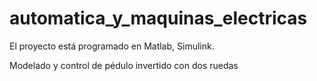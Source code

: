 # automatica_y_maquinas_electricas
El proyecto está programado en Matlab, Simulink. 

Modelado y control de pédulo invertido con dos ruedas
